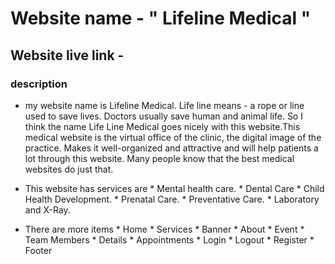 # Website name - " Lifeline Medical "


## Website live link -



###  description
  * my website name is Lifeline Medical. Life line means - a rope or line used to save lives.      Doctors usually save human and animal life. So I think the name Life Line Medical goes nicely with this website.This medical website is the virtual office of the clinic, the digital image of the practice. Makes it well-organized and attractive and will help patients a lot through this website. Many people know that the best medical websites do just that.

  * This website has services are 
        * Mental health care.
        * Dental Care
        * Child Health Development.
        * Prenatal Care.
        * Preventative Care.
        * Laboratory and X-Ray.

  * There are more items
        * Home
        * Services
        * Banner
        * About
        * Event
        * Team Members 
        * Details
        * Appointments
        * Login
        * Logout
        * Register
        * Footer
     

